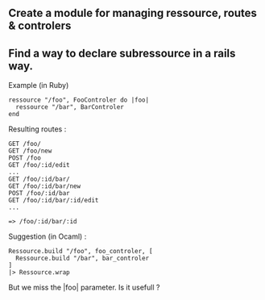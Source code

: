 <!-- vim: set ts=2 sw=2 et: -->

## Create a module for managing ressource, routes & controlers

## Find a way to declare subressource in a rails way.

Example (in Ruby)

    ressource "/foo", FooControler do |foo| 
      ressource "/bar", BarControler
    end


Resulting routes :

    GET /foo/
    GET /foo/new
    POST /foo
    GET /foo/:id/edit
    ...
    GET /foo/:id/bar/
    GET /foo/:id/bar/new
    POST /foo/:id/bar
    GET /foo/:id/bar/:id/edit
    ...

    => /foo/:id/bar/:id


Suggestion (in Ocaml) :

    Ressource.build "/foo", foo_controler, [
      Ressource.build "/bar", bar_controler
    ] 
    |> Ressource.wrap


But we miss the |foo| parameter. Is it usefull ? 

